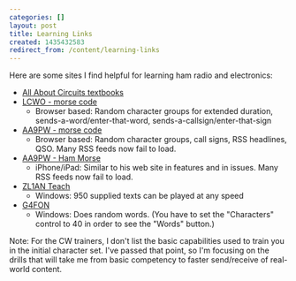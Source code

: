 ```yaml
---
categories: []
layout: post
title: Learning Links
created: 1435432583
redirect_from: /content/learning-links
---
```

Here are some sites I find helpful for learning ham radio and electronics:

* [All About Circuits textbooks](http://www.allaboutcircuits.com/textbook/)
* [LCWO - morse code](http://lcwo.net)
    * Browser based: Random character groups for extended duration, sends-a-word/enter-that-word, sends-a-callsign/enter-that-sign
* [AA9PW - morse code](http://aa9pw.com/morsecode/)
    * Browser based: Random character groups, call signs, RSS headlines, QSO.  Many RSS feeds now fail to load.
* [AA9PW - Ham Morse](http://aa9pw.com/hammorse/)
    * iPhone/iPad: Similar to his web site in features and in issues.    Many RSS feeds now fail to load.
* [ZL1AN Teach](http://www.qsl.net/zl1an/)
    * Windows: 950 supplied texts can be played at any speed
* [G4FON](http://www.g4fon.net/CW%20Trainer.htm)
    * Windows: Does random words.  (You have to set the "Characters" control to 40 in order to see the "Words" button.)


Note: For the CW trainers, I don't list the basic capabilities used to train you in the initial character set.  I've passed that point, so I'm focusing on the drills that will take me from basic competency to faster send/receive of real-world content.
